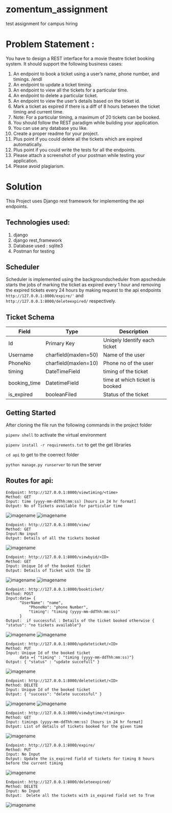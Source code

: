 # zomentum_assignment
test assignment for campus hiring

# Problem Statement :
You have to design a REST interface for a movie theatre ticket booking system. It should support the following business cases:

1. An endpoint to book a ticket using a user’s name, phone number, and timings. /endl
2. An endpoint to update a ticket timing.
3. An endpoint to view all the tickets for a particular time.
4. An endpoint to delete a particular ticket.
5. An endpoint to view the user’s details based on the ticket id.
6. Mark a ticket as expired if there is a diff of 8 hours between the ticket timing and current time.
7. Note: For a particular timing, a maximum of 20 tickets can be booked.
8. You should follow the REST paradigm while building your application.
9. You can use any database you like.
10. Create a proper readme for your project.
11. Plus point if you could delete all the tickets which are expired automatically.
12. Plus point if you could write the tests for all the endpoints.
13. Please attach a screenshot of your postman while testing your application.
14. Please avoid plagiarism.


# Solution
This Project uses Django rest framework for implementing the api endpoints.

## Technologies used:

1. django
2. django rest_framework
3. Database used : sqlite3
4. Postman for testing

## Scheduler

Scheduler is implemented using the backgroundscheduler from apschedule starts the jobs of marking the ticket as expired every 1 hour and removing the expired tickets every 24 hours by making request to the  api endpoints ` http://127.0.0.1:8000/expire/' ` and ` http://127.0.0.1:8000/deleteexpired/ ` respectively.


## Ticket Schema
|Field|Type|Description|
|-----|----|-----------|
|Id|Primary Key|Uniqely Identify each ticket|
|Username|charfield(maxlen=50)|Name of the user|
|PhoneNo|charfield(maxlen=10)|Phone no of the user|
|timing|DateTimeField|timing of the ticket|
|booking_time|DatetimeField|time at which ticket is booked|
|is_expired|booleanFiled|Status of the ticket|

## Getting Started
After cloning the file run the following commands in the project folder

`pipenv shell` to activate the virtual environment

`pipenv install -r requirements.txt` to get the get libraries

`cd api` to get to the coerrect folder

`python manage.py runserver` to run the server 

## Routes for api:
```
Endpoint: http://127.0.0.1:8000/viewtiming/<time>
Method: GET
Input: time (yyyy-mm-ddThh:mm:ss) [hours in 24 hr format]
Output: No of Tickets available for particular time
```
![imagename](1.check_no_of_ticks_avail_at_time.PNG)
![imagename](2.no_tickets_available_all_20_booked.PNG)
```
Endpoint: http://127.0.0.1:8000/view/
Method: GET
Input:No input
Output: Details of all the tickets booked
```
![imagename](3.view_all_tickets_booked.PNG)
```
Endpoint: http://127.0.0.1:8000/viewbyid/<ID>
Method: GET
Input: Unique Id of the booked ticket
Output: Details of Ticket with the ID
```
![imagename](4.view_ticket_by_id.PNG)
![imagename](5.view_ticket_by_id_not_availabe.PNG)
```
Endpoint: http://127.0.0.1:8000/bookticket/
Method: POST
Input:data= {
	  "UserName": "name",
          "PhoneNo": "phone Number",
          "timing": "timing (yyyy-mm-ddThh:mm:ss)"
      }
Output:  if successful : Details of the ticket booked otherwise { "status": "no tickets available"} 
```
![imagename](7.Book_new_ticket.PNG)
![imagename](7.book_ticket_for_time_not_available.PNG)
```
Endpoint: http://127.0.0.1:8000/updateticket/<ID>
Method: PUT
Input: Unique Id of the booked ticket
      data ={ "timing" : "timing (yyyy-mm-ddThh:mm:ss)"}
Output: { "status" : "update succefull" }
```
![imagename](8.update_timing_of_ticket.PNG)
```
Endpoint: http://127.0.0.1:8000/deleteticket/<ID>
Method: DELETE
Input: Unique Id of the booked ticket
Output: { "success": "delete successful" }
```
![imagename](9.delete_ticket_by_id.PNG)
![imagename](10.delete_ticket_not_found.PNG)
```
Endpoint: http://127.0.0.1:8000/viewbytime/<timings>
Method: GET
Input: timings (yyyy-mm-ddThh:mm:ss) [hours in 24 hr format]
Output: List of details of tickets booked for the given time 
```
![imagename](6.view_list_by_timing.PNG)
```
Endpoint: http://127.0.0.1:8000/expire/
Method: PUT
Input: No Input
Output: Update the is_expired field of tickets for timing 8 hours before the current timing 
```
![imagename](11.update_to_expired_befor_8hrs.PNG)
```
Endpoint: http://127.0.0.1:8000/deleteexpired/
Method: DELETE
Input: No Input
Output:  Delete all the tickets with is_expired field set to True
```
![imagename](12.delete_expired_ticket.PNG)













